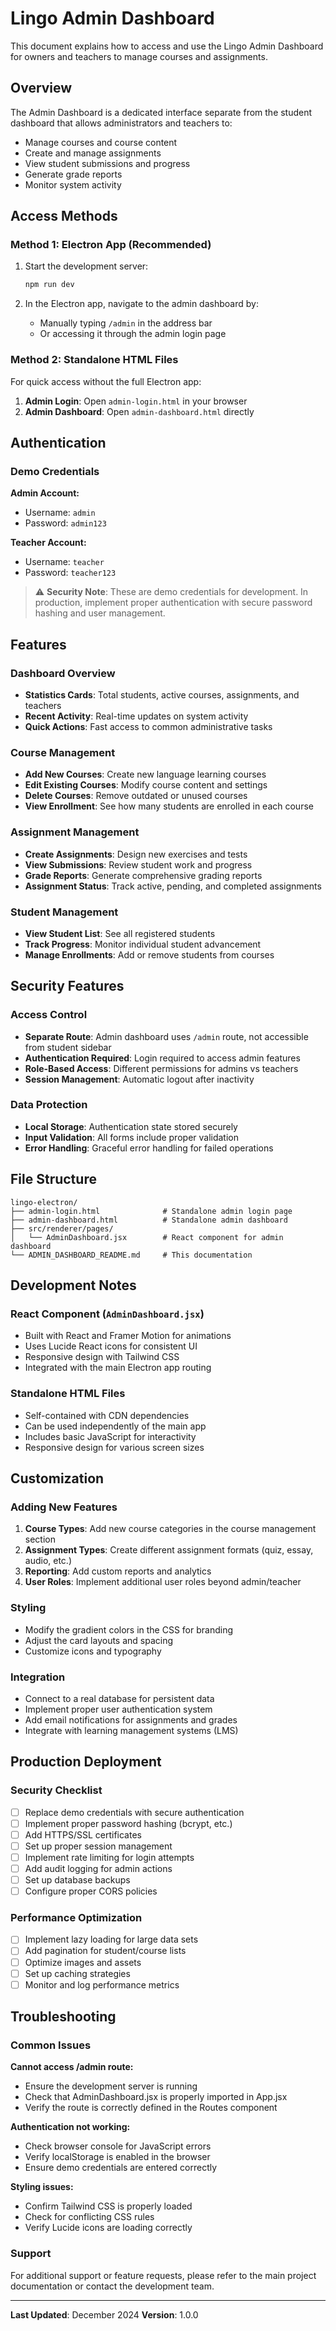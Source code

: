 # Lingo Admin Dashboard

This document explains how to access and use the Lingo Admin Dashboard for owners and teachers to manage courses and assignments.

## Overview

The Admin Dashboard is a dedicated interface separate from the student dashboard that allows administrators and teachers to:

- Manage courses and course content
- Create and manage assignments
- View student submissions and progress
- Generate grade reports
- Monitor system activity

## Access Methods

### Method 1: Electron App (Recommended)

1. Start the development server:
   ```bash
   npm run dev
   ```

2. In the Electron app, navigate to the admin dashboard by:
   - Manually typing `/admin` in the address bar
   - Or accessing it through the admin login page

### Method 2: Standalone HTML Files

For quick access without the full Electron app:

1. **Admin Login**: Open `admin-login.html` in your browser
2. **Admin Dashboard**: Open `admin-dashboard.html` directly

## Authentication

### Demo Credentials

**Admin Account:**
- Username: `admin`
- Password: `admin123`

**Teacher Account:**
- Username: `teacher`
- Password: `teacher123`

> ⚠️ **Security Note**: These are demo credentials for development. In production, implement proper authentication with secure password hashing and user management.

## Features

### Dashboard Overview
- **Statistics Cards**: Total students, active courses, assignments, and teachers
- **Recent Activity**: Real-time updates on system activity
- **Quick Actions**: Fast access to common administrative tasks

### Course Management
- **Add New Courses**: Create new language learning courses
- **Edit Existing Courses**: Modify course content and settings
- **Delete Courses**: Remove outdated or unused courses
- **View Enrollment**: See how many students are enrolled in each course

### Assignment Management
- **Create Assignments**: Design new exercises and tests
- **View Submissions**: Review student work and progress
- **Grade Reports**: Generate comprehensive grading reports
- **Assignment Status**: Track active, pending, and completed assignments

### Student Management
- **View Student List**: See all registered students
- **Track Progress**: Monitor individual student advancement
- **Manage Enrollments**: Add or remove students from courses

## Security Features

### Access Control
- **Separate Route**: Admin dashboard uses `/admin` route, not accessible from student sidebar
- **Authentication Required**: Login required to access admin features
- **Role-Based Access**: Different permissions for admins vs teachers
- **Session Management**: Automatic logout after inactivity

### Data Protection
- **Local Storage**: Authentication state stored securely
- **Input Validation**: All forms include proper validation
- **Error Handling**: Graceful error handling for failed operations

## File Structure

```
lingo-electron/
├── admin-login.html              # Standalone admin login page
├── admin-dashboard.html          # Standalone admin dashboard
├── src/renderer/pages/
│   └── AdminDashboard.jsx        # React component for admin dashboard
└── ADMIN_DASHBOARD_README.md     # This documentation
```

## Development Notes

### React Component (`AdminDashboard.jsx`)
- Built with React and Framer Motion for animations
- Uses Lucide React icons for consistent UI
- Responsive design with Tailwind CSS
- Integrated with the main Electron app routing

### Standalone HTML Files
- Self-contained with CDN dependencies
- Can be used independently of the main app
- Includes basic JavaScript for interactivity
- Responsive design for various screen sizes

## Customization

### Adding New Features
1. **Course Types**: Add new course categories in the course management section
2. **Assignment Types**: Create different assignment formats (quiz, essay, audio, etc.)
3. **Reporting**: Add custom reports and analytics
4. **User Roles**: Implement additional user roles beyond admin/teacher

### Styling
- Modify the gradient colors in the CSS for branding
- Adjust the card layouts and spacing
- Customize icons and typography

### Integration
- Connect to a real database for persistent data
- Implement proper user authentication system
- Add email notifications for assignments and grades
- Integrate with learning management systems (LMS)

## Production Deployment

### Security Checklist
- [ ] Replace demo credentials with secure authentication
- [ ] Implement proper password hashing (bcrypt, etc.)
- [ ] Add HTTPS/SSL certificates
- [ ] Set up proper session management
- [ ] Implement rate limiting for login attempts
- [ ] Add audit logging for admin actions
- [ ] Set up database backups
- [ ] Configure proper CORS policies

### Performance Optimization
- [ ] Implement lazy loading for large data sets
- [ ] Add pagination for student/course lists
- [ ] Optimize images and assets
- [ ] Set up caching strategies
- [ ] Monitor and log performance metrics

## Troubleshooting

### Common Issues

**Cannot access /admin route:**
- Ensure the development server is running
- Check that AdminDashboard.jsx is properly imported in App.jsx
- Verify the route is correctly defined in the Routes component

**Authentication not working:**
- Check browser console for JavaScript errors
- Verify localStorage is enabled in the browser
- Ensure demo credentials are entered correctly

**Styling issues:**
- Confirm Tailwind CSS is properly loaded
- Check for conflicting CSS rules
- Verify Lucide icons are loading correctly

### Support

For additional support or feature requests, please refer to the main project documentation or contact the development team.

---

**Last Updated**: December 2024
**Version**: 1.0.0